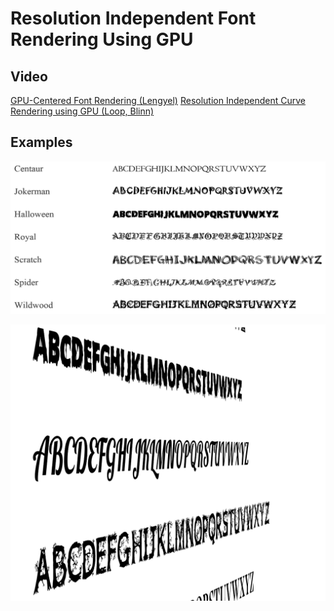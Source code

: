 # Resolution Independent Font Rendering Using GPU
 
## Video
[GPU-Centered Font Rendering (Lengyel)](https://youtu.be/wCXwYY67C0k)
[Resolution Independent Curve Rendering using GPU (Loop, Blinn)](https://youtu.be/CngXMwedVJc)

## Examples

![Im1](/Images/im1.PNG)

![Im2](/Images/im2.PNG)
